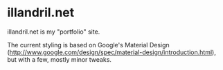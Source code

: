 illandril.net
=============
illandril.net is my "portfolio" site.

The current styling is based on Google's Material Design (http://www.google.com/design/spec/material-design/introduction.html), but with a few, mostly minor tweaks.
